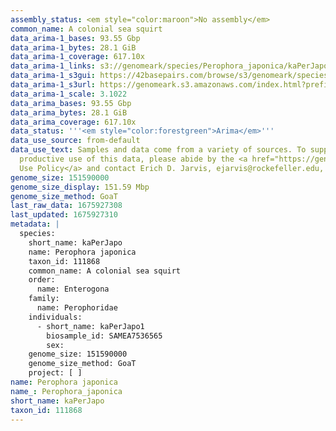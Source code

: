```yaml
---
assembly_status: <em style="color:maroon">No assembly</em>
common_name: A colonial sea squirt
data_arima-1_bases: 93.55 Gbp
data_arima-1_bytes: 28.1 GiB
data_arima-1_coverage: 617.10x
data_arima-1_links: s3://genomeark/species/Perophora_japonica/kaPerJapo1/genomic_data/arima/<br>
data_arima-1_s3gui: https://42basepairs.com/browse/s3/genomeark/species/Perophora_japonica/kaPerJapo1/genomic_data/arima/
data_arima-1_s3url: https://genomeark.s3.amazonaws.com/index.html?prefix=species/Perophora_japonica/kaPerJapo1/genomic_data/arima/
data_arima-1_scale: 3.1022
data_arima_bases: 93.55 Gbp
data_arima_bytes: 28.1 GiB
data_arima_coverage: 617.10x
data_status: '''<em style="color:forestgreen">Arima</em>'''
data_use_source: from-default
data_use_text: Samples and data come from a variety of sources. To support fair and
  productive use of this data, please abide by the <a href="https://genome10k.soe.ucsc.edu/data-use-policies/">Data
  Use Policy</a> and contact Erich D. Jarvis, ejarvis@rockefeller.edu, with any questions.
genome_size: 151590000
genome_size_display: 151.59 Mbp
genome_size_method: GoaT
last_raw_data: 1675927308
last_updated: 1675927310
metadata: |
  species:
    short_name: kaPerJapo
    name: Perophora japonica
    taxon_id: 111868
    common_name: A colonial sea squirt
    order:
      name: Enterogona
    family:
      name: Perophoridae
    individuals:
      - short_name: kaPerJapo1
        biosample_id: SAMEA7536565
        sex:
    genome_size: 151590000
    genome_size_method: GoaT
    project: [ ]
name: Perophora japonica
name_: Perophora_japonica
short_name: kaPerJapo
taxon_id: 111868
---
```

